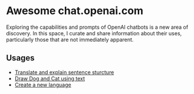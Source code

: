 # Awesome chat.openai.com

Exploring the capabilities and prompts of OpenAI chatbots is a new area of discovery. In this space, I curate and share information about their uses, particularly those that are not immediately apparent.

## Usages
- [Translate and explain sentence sturcture](https://twitter.com/onehandmove/status/1598194372058959875?s=20&t=UPbrBjsrpW-GCUuVb_xtJA)
- [Draw Dog and Cat using text](https://twitter.com/b_i_t_c_o_in/status/1601300083588624384?s=20&t=UPbrBjsrpW-GCUuVb_xtJA)
- [Create a new language](Usages/new-language.md)